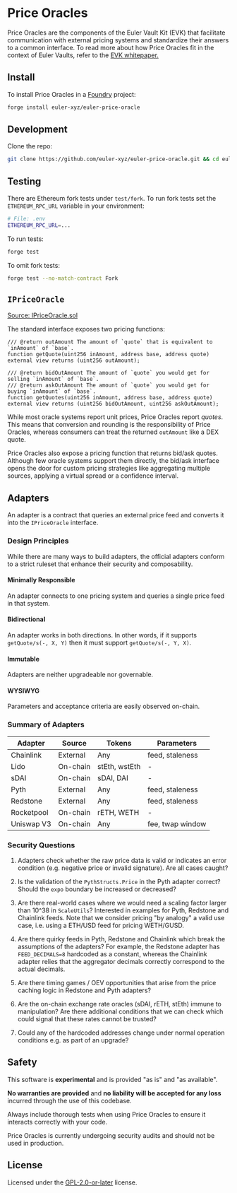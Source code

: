 # Price Oracles
Price Oracles are the components of the Euler Vault Kit (EVK) that facilitate communication with external pricing systems and standardize their answers to a common interface. To read more about how Price Oracles fit in the context of Euler Vaults, refer to the [EVK whitepaper.](https://docs.euler.finance/euler-vault-kit-white-paper/#price-oracles)

## Install
To install Price Oracles in a [Foundry](https://github.com/foundry-rs/foundry) project:

```sh
forge install euler-xyz/euler-price-oracle
```

## Development
Clone the repo:
```sh
git clone https://github.com/euler-xyz/euler-price-oracle.git && cd euler-price-oracle
```

## Testing
There are Ethereum fork tests under `test/fork`. To run fork tests set the `ETHEREUM_RPC_URL` variable in your environment:
```sh
# File: .env
ETHEREUM_RPC_URL=...
```

To run tests:
```sh
forge test
```

To omit fork tests:
```sh
forge test --no-match-contract Fork
```

## `IPriceOracle`
[Source: IPriceOracle.sol](src/interfaces/IPriceOracle.sol)

The standard interface exposes two pricing functions: 
```solidity
/// @return outAmount The amount of `quote` that is equivalent to `inAmount` of `base`.
function getQuote(uint256 inAmount, address base, address quote) external view returns (uint256 outAmount);

/// @return bidOutAmount The amount of `quote` you would get for selling `inAmount` of `base`.
/// @return askOutAmount The amount of `quote` you would get for buying `inAmount` of `base`.
function getQuotes(uint256 inAmount, address base, address quote) external view returns (uint256 bidOutAmount, uint256 askOutAmount);
```

While most oracle systems report unit prices, Price Oracles report *quotes*. This means that conversion and rounding is the responsibility of Price Oracles, whereas consumers can treat the returned `outAmount` like a DEX quote.

Price Oracles also expose a pricing function that returns bid/ask quotes. Although few oracle systems support them directly, the bid/ask interface opens the door for custom pricing strategies like aggregating multiple sources, applying a virtual spread or a confidence interval.

## Adapters
An adapter is a contract that queries an external price feed and converts it into the `IPriceOracle` interface.

### Design Principles
While there are many ways to build adapters, the official adapters conform to a strict ruleset that enhance their security and composability.

#### Minimally Responsible
An adapter connects to one pricing system and queries a single price feed in that system.

#### Bidirectional
An adapter works in both directions. In other words, if it supports `getQuote/s(-, X, Y)` then it must support `getQuote/s(-, Y, X)`.

#### Immutable
Adapters are neither upgradeable nor governable. 

#### WYSIWYG
Parameters and acceptance criteria are easily observed on-chain.

### Summary of Adapters
| Adapter       | Source    | Tokens        | Parameters        |
| ------------- | --------- | ------        | ---------         |
| Chainlink     | External  | Any           | feed, staleness   | 
| Lido          | On-chain  | stEth, wstEth | -                 |
| sDAI          | On-chain  | sDAI, DAI     | -                 |
| Pyth          | External  | Any           | feed, staleness   |
| Redstone      | External  | Any           | feed, staleness   |
| Rocketpool    | On-chain  | rETH, WETH    | -                 |
| Uniswap V3    | On-chain  | Any           | fee, twap window  |

### Security Questions
1. Adapters check whether the raw price data is valid or indicates an error condition (e.g. negative price or invalid signature). Are all cases caught?

1. Is the validation of the `PythStructs.Price` in the Pyth adapter correct? Should the `expo` boundary be increased or decreased?

1. Are there real-world cases where we would need a scaling factor larger than 10^38 in `ScaleUtils`? Interested in examples for Pyth, Redstone and Chainlink feeds. Note that we consider pricing "by analogy" a valid use case, i.e. using a ETH/USD feed for pricing WETH/GUSD.

1. Are there quirky feeds in Pyth, Redstone and Chainlink which break the assumptions of the adapters? For example, the Redstone adapter has `FEED_DECIMALS=8` hardcoded as a constant, whereas the Chainlink adapter relies that the aggregator decimals correctly correspond to the actual decimals.

1. Are there timing games / OEV opportunities that arise from the price caching logic in Redstone and Pyth adapters?

1. Are the on-chain exchange rate oracles (sDAI, rETH, stEth) immune to manipulation? Are there additional conditions that we can check which could signal that these rates cannot be trusted? 

1. Could any of the hardcoded addresses change under normal operation conditions e.g. as part of an upgrade?

## Safety
This software is **experimental** and is provided "as is" and "as available".

**No warranties are provided** and **no liability will be accepted for any loss** incurred through the use of this codebase.

Always include thorough tests when using Price Oracles to ensure it interacts correctly with your code.

Price Oracles is currently undergoing security audits and should not be used in production.

## License
Licensed under the [GPL-2.0-or-later](LICENSE) license.